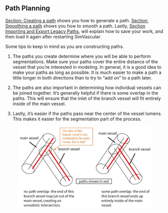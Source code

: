 ## Path Planning ##

[Section: Creating a path](#modelingCreatingPath) shows you how to generate a path. [Section: Smoothing a path](#modelingSmoothingPath) shows you how to smooth a path.  Lastly, [Section Importing and Export Legacy Paths](#modelingImportingExportingPaths), will explain how to save your work, and then load it again after restarting SimVascular.

Some tips to keep in mind as you are constructing paths.

1.	The paths you create determine where you will be able to perform segmentations.  Make sure your paths cover the entire distance of the vessel that you’re interested in modeling. In general, it is a good idea to make your paths as long as possible. It is much easier to make a path a little longer in both directions than to try to “add on” to a path later.

2.	The paths are also important in determining how individual vessels can be joined together.  It’s generally helpful if there is some overlap in the paths.  This will ensure that the inlet of the branch vessel will fit entirely inside of the main vessel.

3.	Lastly, it’s easier if the paths pass near the center of the vessel lumens.  This makes it easier for the segmentation part of the process.

<figure>
  <img class="svImg svImgMd"  src="documentation/modeling/imgs/path_planning/1.jpg"> 
  <figcaption class="svCaption" ></figcaption>
</figure>

